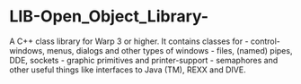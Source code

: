 LIB-Open_Object_Library-
========================

A C++ class library for Warp 3 or higher. It contains classes for - control-windows, menus, dialogs and other types of windows - files, (named) pipes, DDE, sockets - graphic primitives and printer-support - semaphores and other useful things like interfaces to Java (TM), REXX and DIVE.
